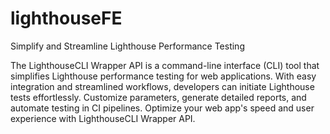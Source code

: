 # lighthouseFE
Simplify and Streamline Lighthouse Performance Testing

The LighthouseCLI Wrapper API is a command-line interface (CLI) tool that simplifies Lighthouse performance testing for web applications. With easy integration and streamlined workflows, developers can initiate Lighthouse tests effortlessly. Customize parameters, generate detailed reports, and automate testing in CI pipelines. Optimize your web app's speed and user experience with LighthouseCLI Wrapper API.
